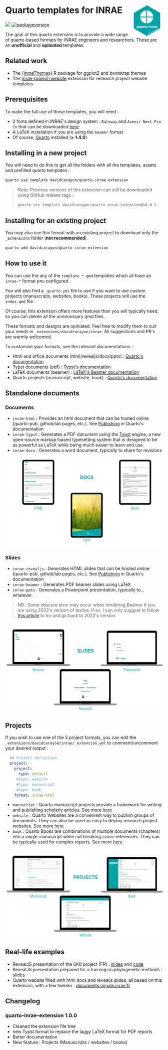 
# Quarto templates for INRAE <img src="images/logo.png" align="right" width="20%"/>

[![](https://img.shields.io/github/v/release/davidcarayon/quarto-inrae-extension?color=brightgreen&label=GitHub)](https://github.com/davidcarayon/quarto-inrae-extension/releases/latest)
[![packageversion](https://img.shields.io/badge/Version-1.0.0-blue?style=flat-square)](commits/master)

The goal of this quarto extension is to provide a wide range of quarto-based formats for INRAE engineers and researchers. These are an __unofficial__ and __opiniated__ templates.

## Related work

- The [{InraeThemes}](https://github.com/davidcarayon/InraeThemes) R package for ggplot2 and bootstrap themes
- The [inrae-project-website](https://github.com/SebastienBoutry/inrae-project-website) extension for research project website templates

## Prerequisites

To make the full use of these templates, you will need :

* 2 fonts defined in INRAE's design system : `Raleway` and `Avenir Next Pro Cn` that can be downloaded [here](https://charte-identitaire.intranet.inrae.fr/content/download/3007/30036?version=5)
* A LaTeX installation if you are using the `beamer` format 
* Of course, [Quarto](https://quarto.org/) installed (**> 1.4.0**)

## Installing in a new project

You will need to do this to get all the folders with all the templates, assets and prefilled quarto templates :

```bash
quarto use template davidcarayon/quarto-inrae-extension
```

> Note: Previous versions of this extension can still be downloaded using GitHub release tags :
> 
> ```bash
> quarto use template davidcarayon/quarto-inrae-extension@v0.0.1
> ```

## Installing for an existing project

You may also use this format with an existing project to download only the `_extensions` folder (**not recommended**).

```bash
quarto add davidcarayon/quarto-inrae-extension
```

## How to use it

You can use the any of the `template_*.qmd` templates which all have an `inrae-*` format pre-configured.

You will also find a `_quarto.yml` file to use if you want to use custom projects (manuscripts, websites, books). These projects will use the `index.qmd` file.

Of course, this extension offers more features than you will typically need, so you can delete all the unnecessary qmd files.

These formats and designs are opiniated. Feel free to modify them to suit your needs in `_extensions/davidcarayon/inrae`. All suggestions and PR's are warmly welcomed.

To customise your formats, see the relevant documentations :

* Html and office documents (html/revealjs/docx/pptx) : [Quarto's documentation](https://quarto.org/docs/guide/)
* Typst documents (pdf) : [Typst's documentation](https://typst.app/docs/)
* LaTeX documents (beamer) : [LaTeX's Beamer documentation](https://tug.ctan.org/macros/latex/contrib/beamer/doc/beameruserguide.pdf)
* Quarto projects (manuscript, website, book) : [Quarto's documentation](https://quarto.org/docs/projects/quarto-projects.html)

## Standalone documents

### Documents

- `inrae-html` : Provides an html document that can be hosted online (quarto-pub, github/lab pages, etc.). See [Publishing](https://quarto.org/docs/publishing/) in Quarto's documentation
- `inrae-typst` : Generates a PDF document using the [Typst](https://typst.app) engine, a new open-source markup-based typesetting system that is designed to be as powerful as LaTeX while being much easier to learn and use.
- `inrae-docx` : Generates a word document, typically to share for revisions

![](images/docs.jpg)

### Slides

- `inrae-revealjs` : Generates HTML slides that can be hosted online (quarto-pub, github/lab pages, etc.). See [Publishing](https://quarto.org/docs/publishing/) in Quarto's documentation
- `inrae-beamer` : Generates PDF beamer slides using LaTeX
- `inrae-pptx` : Generates a Powerpoint presentation, typically to... whatever.

> NB : Some obscure error may occur when rendering Beamer if you are using 2023's version of texlive. If so, I can only suggest to follow [this article](https://blog.cynkra.com/posts/2021-10-07-old-texlive/) to try and go back to 2022's version.

![](images/slides.jpg)

## Projects

If you wish to use one of the 3 project formats, you can edit the `_extensions/davidcarayon/inrae/_extension.yml` to comment/uncomment your desired output :

```yaml
  ## Project definition
  project:
    project:
      type: default
     #type: website
     #type: manuscript
     #type: book
    format: inrae-html
```

- `manuscript` : Quarto manuscript projects provide a framework for writing and publishing scholarly articles. See more [here](https://quarto.org/docs/manuscripts/)
- `website` : Quarto Websites are a convenient way to publish groups of documents. They can also be used as easy to deploy research project websites. See more [here](https://quarto.org/docs/websites/)
- `book` : Quarto Books are combinations of multiple documents (chapters) into a single manuscript while not breaking cross-references. They can be typically used for complex reports. See more [here](https://quarto.org/docs/books/)

![](images/projects.jpg)

## Real-life examples

- RevealJS presentation of the SK8 project (FR) : [slides](https://davidcarayon.github.io/slides/talks/CITISES_SK8/) and [code](https://github.com/davidcarayon/slides/tree/main/talks/CITISES_SK8)
- RevealJS presentation prepared for a training on phylogenetic methods : [slides](https://sebastien.guyader.pages.mia.inra.fr/karuphylo/)
- Quarto website filled with html docs and revealjs slides, all based on this extension, with a few tweaks : [documents.migale.inrae.fr](https://documents.migale.inrae.fr/)

## Changelog

### quarto-inrae-extension 1.0.0
* Cleaned the extension file tree
* new Typst format to replace the laggy LaTeX format for PDF reports
* Better documentation
* New feature : Projects (Manuscripts / websites / books)
